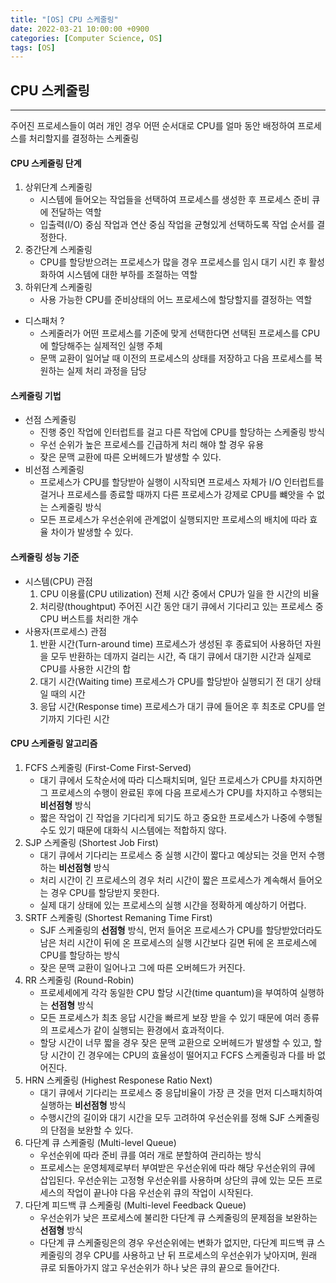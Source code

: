 ```yaml
---
title: "[OS] CPU 스케줄링"
date: 2022-03-21 10:00:00 +0900
categories: [Computer Science, OS]
tags: [OS]
---
```


## CPU 스케줄링
---
주어진 프로세스들이 여러 개인 경우 어떤 순서대로 CPU를 얼마 동안 배정하여 프로세스를 처리할지를 결정하는 스케줄링

#### CPU 스케줄링 단계
1. 상위단계 스케줄링
   - 시스템에 들어오는 작업들을 선택하여 프로세스를 생성한 후 프로세스 준비 큐에 전달하는 역할
   - 입출력(I/O) 중심 작업과 연산 중심 작업을 균형있게 선택하도록 작업 순서를 결정한다.
2. 중간단계 스케줄링
   - CPU를 할당받으려는 프로세스가 많을 경우 프로세스를 임시 대기 시킨 후 활성화하여 시스템에 대한 부하를 조절하는 역할
3. 하위단계 스케줄링
   - 사용 가능한 CPU를 준비상태의 어느 프로세스에 할당할지를 결정하는 역할
  * 디스패처 ? 
     * 스케줄러가 어떤 프로세스를 기준에 맞게 선택한다면 선택된 프로세스를 CPU에 할당해주는 실제적인 실행 주체
     * 문맥 교환이 일어날 때 이전의 프로세스의 상태를 저장하고 다음 프로세스를 복원하는 실제 처리 과정을 담당
  
#### 스케줄링 기법
- 선점 스케줄링
  * 진행 중인 작업에 인터럽트를 걸고 다른 작업에 CPU를 할당하는 스케줄링 방식
  * 우선 순위가 높은 프로세스를 긴급하게 처리 해야 할 경우 유용
  * 잦은 문맥 교환에 따른 오버헤드가 발생할 수 있다.
- 비선점 스케줄링
  * 프로세스가 CPU를 할당받아 실행이 시작되면 프로세스 자체가 I/O 인터럽트를 걸거나 프로세스를 종료할 때까지 다른 프로세스가 강제로 CPU를 뺴앗을 수 없는 스케줄링 방식
  * 모든 프로세스가 우선순위에 관계없이 실행되지만 프로세스의 배치에 따라 효율 차이가 발생할 수 있다.

#### 스케줄링 성능 기준
- 시스템(CPU) 관점
  1. CPU 이용률(CPU utilization)
  전체 시간 중에서 CPU가 일을 한 시간의 비율
  2. 처리량(thoughtput)
   주어진 시간 동안 대기 큐에서 기다리고 있는 프로세스 중 CPU 버스트를 처리한 개수
- 사용자(프로세스) 관점
  1. 반환 시간(Turn-around time)
   프로세스가 생성된 후 종료되어 사용하던 자원을 모두 반환하는 데까지 걸리는 시간, 즉 대기 큐에서 대기한 시간과 실제로 CPU를 사용한 시간의 합
  2. 대기 시간(Waiting time)
   프로세스가 CPU를 할당받아 실행되기 전 대기 상태일 때의 시간
  3. 응답 시간(Response time)
   프로세스가 대기 큐에 들어온 후 최초로 CPU를 얻기까지 기다린 시간

#### CPU 스케줄링 알고리즘
1. FCFS 스케줄링 (First-Come First-Served)
   - 대기 큐에서 도착순서에 따라 디스패치되며, 일단 프로세스가 CPU를 차지하면 그 프로세스의 수행이 완료된 후에 다음 프로세스가 CPU를 차지하고 수행되는 **비선점형** 방식
   - 짧은 작업이 긴 작업을 기다리게 되기도 하고 중요한 프로세스가 나중에 수행될 수도 있기 때문에 대화식 시스템에는 적합하지 않다.
2. SJP 스케줄링 (Shortest Job First)
   - 대기 큐에서 기다리는 프로세스 중 실행 시간이 짧다고 예상되는 것을 먼저 수행하는 **비선점형** 방식
   - 처리 시간이 긴 프로세스의 경우 처리 시간이 짧은 프로세스가 계속해서 들어오는 경우 CPU를 할당받지 못한다.
   - 실제 대기 상태에 있는 프로세스의 실행 시간을 정확하게 예상하기 어렵다.
3. SRTF 스케줄링 (Shortest Remaning Time First)
   - SJF 스케줄링의 **선점형** 방식, 먼저 들어온 프로세스가 CPU를 할당받았더라도 남은 처리 시간이 뒤에 온 프로세스의 실행 시간보다 길면 뒤에 온 프로세스에 CPU를 할당하는 방식
   - 잦은 문맥 교환이 일어나고 그에 따른 오버헤드가 커진다.
4. RR 스케줄링 (Round-Robin)
   - 프로세세에게 각각 동일한 CPU 할당 시간(time quantum)을 부여하여 실행하는 **선점형** 방식
   - 모든 프로세스가 최초 응답 시간을 빠르게 보장 받을 수 있기 때문에 여러 종류의 프로세스가 같이 실행되는 환경에서 효과적이다.
   - 할당 시간이 너무 짧을 경우 잦은 문맥 교환으로 오버헤드가 발생할 수 있고, 할당 시간이 긴 경우에는 CPU의 효율성이 떨어지고 FCFS 스케줄링과 다를 바 없어진다.
5. HRN 스케줄링 (Highest Responese Ratio Next)
   - 대기 큐에서 기다리는 프로세스 중 응답비율이 가장 큰 것을 먼저 디스패치하여 실행하는 **비선점형** 방식
   - 수행시간의 길이와 대기 시간을 모두 고려하여 우선순위를 정해 SJF 스케줄링의 단점을 보완할 수 있다.
6. 다단계 큐 스케줄링 (Multi-level Queue)
   - 우선순위에 따라 준비 큐를 여러 개로 분할하여 관리하는 방식
   - 프로세스는 운영체제로부터 부여받은 우선순위에 따라 해당 우선순위의 큐에 삽입된다. 우선순위는 고정형 우선순위를 사용하며 상단의 큐에 있는 모든 프로세스의 작업이 끝나야 다음 우선순위 큐의 작업이 시작된다.
7. 다단계 피드백 큐 스케줄링 (Multi-level Feedback Queue)
   - 우선순위가 낮은 프로세스에 불리한 다단계 큐 스케줄링의 문제점을 보완하는 **선점형** 방식
   - 다단계 큐 스케줄링은의 경우 우선순위에는 변화가 없지만, 다단계 피드백 큐 스케줄링의 경우 CPU를 사용하고 난 뒤 프로세스의 우선순위가 낮아지며, 원래 큐로 되돌아가지 않고 우선순위가 하나 낮은 큐의 끝으로 들어간다.
   
   

